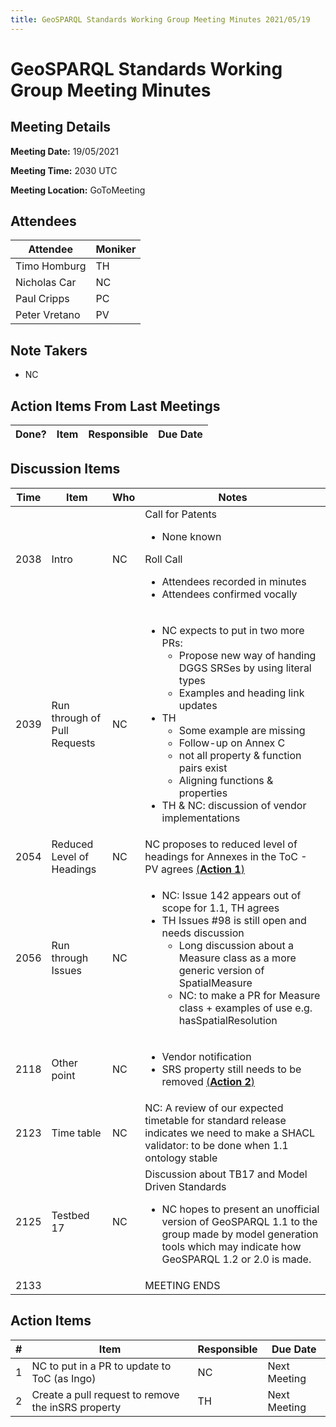 ```yaml
---
title: GeoSPARQL Standards Working Group Meeting Minutes 2021/05/19
---
```

# GeoSPARQL Standards Working Group Meeting Minutes
## Meeting Details
**Meeting Date:** 19/05/2021

**Meeting Time:** 2030 UTC

**Meeting Location:** GoToMeeting  

## Attendees
Attendee | Moniker |
---- | ---- |
Timo Homburg | TH |
Nicholas Car | NC |
Paul Cripps | PC |
Peter Vretano | PV |

## Note Takers
- NC

## Action Items From Last Meetings
Done? | Item | Responsible | Due Date |
---- | ---- | ---- | --- |


## Discussion Items
Time | Item | Who | Notes |
---- | ---- | ---- | ---- |
2038 | Intro | NC | Call for Patents<ul><li>None known</li></ul>Roll Call<ul><li>Attendees recorded in minutes</li><li>Attendees confirmed vocally</li></ul> |
2039 | Run through of Pull Requests | NC | <ul><li>NC expects to put in two more PRs: <ul><li>Propose new way of handing DGGS SRSes by using literal types</li><li> Examples and heading link updates</li></ul></li><li> TH<ul><li>Some example are missing</li><li>Follow-up on Annex C</li><li>not all property & function pairs exist</li><li>Aligning functions & properties</li></ul></li><li>TH & NC: discussion of vendor implementations</li></ul> |
2054 | Reduced Level of Headings | NC | NC proposes to reduced level of headings for Annexes in the ToC - PV agrees [(**Action 1**)](#action_1)|
2056 | Run through Issues | NC | <ul><li>NC: Issue 142 appears out of scope for 1.1, TH agrees</li><li> TH Issues #98 is still open and needs discussion<ul><li>Long discussion about a Measure class as a more generic version of SpatialMeasure</li><li>NC: to make a PR for Measure class + examples of use e.g. hasSpatialResolution</li></ul> |
2118 | Other point | NC | <ul><li>Vendor notification</li><li>SRS property still needs to be removed [(**Action 2**)](#action_2)</li></ul> |
2123 | Time table | NC | NC: A review of our expected timetable for standard release indicates we need to make a SHACL validator: to be done when 1.1 ontology stable |
2125 | Testbed 17 | NC | Discussion about TB17 and Model Driven Standards<ul><li>NC hopes to present an unofficial version of GeoSPARQL 1.1 to the group made by model generation tools which may indicate how GeoSPARQL 1.2 or 2.0 is made.</li></ul> |
2133 | | | MEETING ENDS |

## Action Items
\# | Item | Responsible | Due Date |
---- | ---- | ---- | ---- |
<span name="action_1">1</span> | NC to put in a PR to update to ToC (as Ingo) | NC | Next Meeting |
<span name="action_2">2</span> | Create a pull request to remove the inSRS property | TH | Next Meeting |
